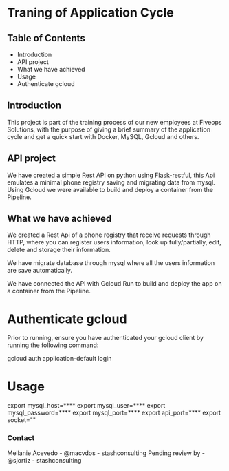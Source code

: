 # Traning of Application Cycle 

## Table of Contents

* Introduction
* API project
* What we have achieved
* Usage
* Authenticate gcloud

## Introduction

This project is part of the training process of our new employees at Fiveops Solutions, with the purpose of giving a brief summary of the application cycle and get a quick start with Docker, MySQL, Gcloud and others. 

## API project

We have created a simple Rest API on python using Flask-restful, this Api emulates a minimal phone registry saving and migrating data from mysql. Using Gcloud we were available to build and deploy a container from the Pipeline.

 ## What we have achieved
 
We created a Rest Api of a phone registry that receive requests through HTTP, where you can register users information, look up fully/partially, edit, delete and storage their information. 

We have migrate database through mysql where all the users information are save automatically. 

We have connected the API with Gcloud Run to build and deploy the app on a container from the Pipeline.

# Authenticate gcloud

Prior to running, ensure you have authenticated your gcloud client by running the following command:

gcloud auth application-default login

# Usage

export mysql_host=****
export mysql_user=****
export mysql_password=****
export mysql_port=****
export api_port=****
export socket=""

### Contact

Mellanie Acevedo - @macvdos - stashconsulting
Pending review by - @sjortiz - stashconsulting
